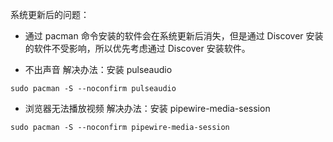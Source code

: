 系统更新后的问题：

- 通过 pacman 命令安装的软件会在系统更新后消失，但是通过 Discover 安装的软件不受影响，所以优先考虑通过 Discover 安装软件。

- 不出声音
解决办法：安装 pulseaudio

```shell
sudo pacman -S --noconfirm pulseaudio
```

- 浏览器无法播放视频
解决办法：安装 pipewire-media-session

```shell
sudo pacman -S --noconfirm pipewire-media-session
```